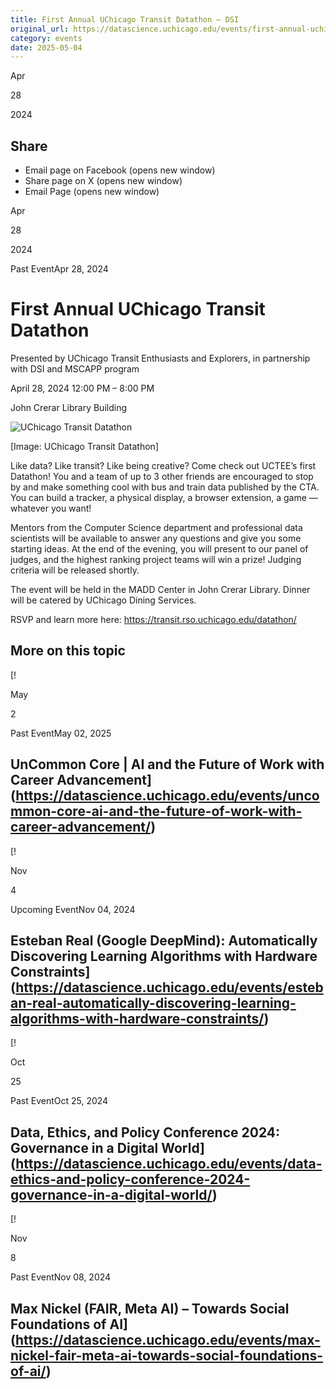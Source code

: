 ```yaml
---
title: First Annual UChicago Transit Datathon – DSI
original_url: https://datascience.uchicago.edu/events/first-annual-uchicago-transit-datathon
category: events
date: 2025-05-04
---
```


Apr

28

2024

## Share

* Email page on Facebook (opens new window)
* Share page on X (opens new window)
* Email Page (opens new window)

<!-- Table-like structure detected -->

Apr

28

2024

Past EventApr 28, 2024

# First Annual UChicago Transit Datathon

Presented by UChicago Transit Enthusiasts and Explorers, in partnership with DSI and MSCAPP program

April 28, 2024 12:00 PM – 8:00 PM

John Crerar Library Building

![UChicago Transit Datathon](http://datascience.uchicago.edu/wp-content/uploads/2024/04/image2-600x453.png)

[Image: UChicago Transit Datathon]

Like data? Like transit? Like being creative? Come check out UCTEE’s first Datathon! You and a team of up to 3 other friends are encouraged to stop by and make something cool with bus and train data published by the CTA. You can build a tracker, a physical display, a browser extension, a game — whatever you want!

Mentors from the Computer Science department and professional data scientists will be available to answer any questions and give you some starting ideas. At the end of the evening, you will present to our panel of judges, and the highest ranking project teams will win a prize! Judging criteria will be released shortly.

The event will be held in the MADD Center in John Crerar Library. Dinner will be catered by UChicago Dining Services.

RSVP and learn more here: <https://transit.rso.uchicago.edu/datathon/>

## More on this topic

[!

May

2

Past EventMay 02, 2025

## UnCommon Core | AI and the Future of Work with Career Advancement](https://datascience.uchicago.edu/events/uncommon-core-ai-and-the-future-of-work-with-career-advancement/)
[!

Nov

4

Upcoming EventNov 04, 2024

## Esteban Real (Google DeepMind): Automatically Discovering Learning Algorithms with Hardware Constraints](https://datascience.uchicago.edu/events/esteban-real-automatically-discovering-learning-algorithms-with-hardware-constraints/)
[!

Oct

25

Past EventOct 25, 2024

## Data, Ethics, and Policy Conference 2024: Governance in a Digital World](https://datascience.uchicago.edu/events/data-ethics-and-policy-conference-2024-governance-in-a-digital-world/)
[!

Nov

8

Past EventNov 08, 2024

## Max Nickel (FAIR, Meta AI) – Towards Social Foundations of AI](https://datascience.uchicago.edu/events/max-nickel-fair-meta-ai-towards-social-foundations-of-ai/)
